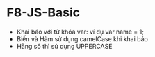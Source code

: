 # F8-JS-Basic
- Khai báo với từ khóa var: ví dụ var name = 1;
- Biến và Hàm sử dụng camelCase khi khai báo
- Hằng số thì sử dụng UPPERCASE
